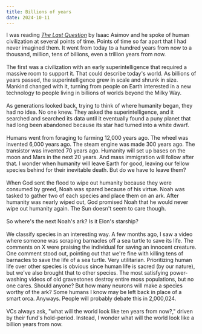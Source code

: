 ```yaml
---
title: Billions of years
date: 2024-10-11
---
```

I was reading *[The Last Question](https://users.ece.cmu.edu/~gamvrosi/thelastq.html)* by Isaac Asimov and he spoke of human civilization at several points of time. Points of time so far apart that I had never imagined them. It went from today to a hundred years from now to a thousand, million, tens of billions, even a trillion years from now.\
\
The first was a civilization with an early superintelligence that required a massive room to support it. That could describe today's world. As billions of years passed, the superintelligence grew in scale and shrunk in size. Mankind changed with it, turning from people on Earth interested in a new technology to people living in billions of worlds beyond the Milky Way.\
\
As generations looked back, trying to think of where humanity began, they had no idea. No one knew. They asked the superintelligence, and it searched and searched its data until it eventually found a puny planet that had long been abandoned because its star had turned into a white dwarf.\
\
Humans went from foraging to farming 12,000 years ago. The wheel was invented 6,000 years ago. The steam engine was made 300 years ago. The transistor was invented 70 years ago. Humanity will set up bases on the moon and Mars in the next 20 years. And mass immigration will follow after that. I wonder when humanity will leave Earth for good, leaving our fellow species behind for their inevitable death. But do we have to leave them?\
\
When God sent the flood to wipe out humanity because they were consumed by greed,  Noah was spared because of his virtue. Noah was tasked to gather two of each species and place them on an ark. After humanity was nearly wiped out, God promised Noah that he would never wipe out humanity again. The Sun doesn't seem to care though.\
\
So where's the next Noah's ark? Is it Elon's starship?\
\
We classify species in an interesting way. A few months ago, I saw a video where someone was scraping barnacles off a sea turtle to save its life. The comments on X were praising the individual for saving an innocent creature. One comment stood out, pointing out that we're fine with killing tens of barnacles to save the life of a sea turtle. Very utilitarian. Prioritizing human life over other species is obvious since human life is sacred (by our nature), but we've also brought that to other species. The most satisfying power-washing videos of old gravestones destroy entire moss populations, but no one cares. Should anyone? But how many neurons will make a species worthy of the ark? Some humans I know may be left back in place of a smart orca. Anyways. People will probably debate this in 2,000,024.\
\
VCs always ask, "what will the world look like ten years from now?," driven by their fund's hold-period. Instead, I wonder what will the world look like a billion years from now.